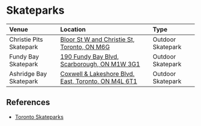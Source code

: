 # Skateparks

| Venue                   | Location                                                                                                                    | Type              |
| :---------------------- | :-------------------------------------------------------------------------------------------------------------------------- | :---------------- |
| Christie Pits Skatepark | <a href="https://maps.app.goo.gl/8Wf7jdcQGwd8ZHNt7" target="_blank">Bloor St W and Christie St, Toronto, ON M6G</a>         | Outdoor Skatepark |
| Fundy Bay Skatepark     | <a href="https://maps.app.goo.gl/rP28V5FHY1TiqrNe7" target="_blank">190 Fundy Bay Blvd, Scarborough, ON M1W 3G1</a>         | Outdoor Skatepark |
| Ashridge Bay Skatepark  | <a href="https://maps.app.goo.gl/9NcSZ9pk951BF71j6" target="_blank">Coxwell & Lakeshore Blvd. East, Toronto, ON M4L 6T1</a> | Outdoor Skatepark |

## References

- <a href="https://ontarioskateparks.com/?s=toronto" target="_blank">Toronto Skateparks</a>

